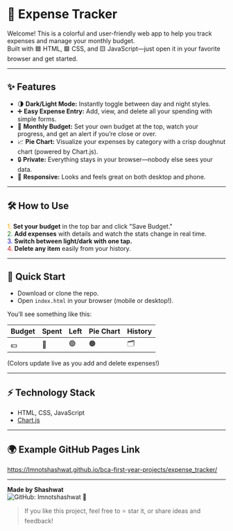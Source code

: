 # 💸 Expense Tracker

Welcome! This is a colorful and user-friendly web app to help you track expenses and manage your monthly budget.  
Built with 🟦 HTML, 🟩 CSS, and 🟨 JavaScript—just open it in your favorite browser and get started.

---

## ✨ Features

- 🌗 **Dark/Light Mode:** Instantly toggle between day and night styles.
- ➕ **Easy Expense Entry:** Add, view, and delete all your spending with simple forms.
- 🏦 **Monthly Budget:** Set your own budget at the top, watch your progress, and get an alert if you’re close or over.
- 📈 **Pie Chart:** Visualize your expenses by category with a crisp doughnut chart (powered by Chart.js).
- 🔒 **Private:** Everything stays in your browser—nobody else sees your data.
- 📱 **Responsive:** Looks and feels great on both desktop and phone.

---

## 🛠️ How to Use

<font color="orange">1.</font> **Set your budget** in the top bar and click "Save Budget."  
<font color="green">2.</font> **Add expenses** with details and watch the stats change in real time.  
<font color="blue">3.</font> **Switch between light/dark with one tap.**  
<font color="red">4.</font> **Delete any item** easily from your history.

---

## 🚀 Quick Start

- Download or clone the repo.
- Open `index.html` in your browser (mobile or desktop!).

You’ll see something like this:

| Budget | Spent | Left | Pie Chart | History |
|--------|-------|------|-----------|---------|
| 💵      | 💸    | 🟢   | 🟠        | 🗂️       |

(Colors update live as you add and delete expenses!)

---

## ⚡ Technology Stack

- HTML, CSS, JavaScript
- [Chart.js](https://www.chartjs.org/)

---

## 🌍 Example GitHub Pages Link

https://Imnotshashwat.github.io/bca-first-year-projects/expense_tracker/


---

**Made by Shashwat**  
![GitHub: Imnotshashwat](https://github.com/Imnotshashwat) 💬

> If you like this project, feel free to ⭐ star it, or share ideas and feedback!
